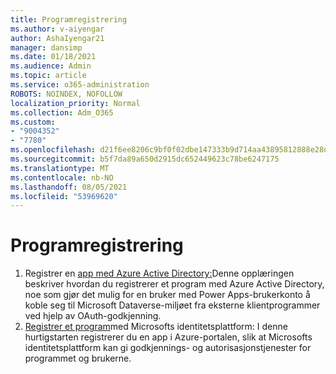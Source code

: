 ```yaml
---
title: Programregistrering
ms.author: v-aiyengar
author: AshaIyengar21
manager: dansimp
ms.date: 01/18/2021
ms.audience: Admin
ms.topic: article
ms.service: o365-administration
ROBOTS: NOINDEX, NOFOLLOW
localization_priority: Normal
ms.collection: Adm_O365
ms.custom:
- "9004352"
- "7780"
ms.openlocfilehash: d21f6ee8206c9bf0f02dbe147333b9d714aa43895812888e28d564e37f56dca1
ms.sourcegitcommit: b5f7da89a650d2915dc652449623c78be6247175
ms.translationtype: MT
ms.contentlocale: nb-NO
ms.lasthandoff: 08/05/2021
ms.locfileid: "53969620"
---
```

# <a name="application-registration"></a>Programregistrering

1. Registrer en [app med Azure Active Directory:](https://docs.microsoft.com/powerapps/developer/data-platform/walkthrough-register-app-azure-active-directory)Denne opplæringen beskriver hvordan du registrerer et program med Azure Active Directory, noe som gjør det mulig for en bruker med Power Apps-brukerkonto å koble seg til Microsoft Dataverse-miljøet fra eksterne klientprogrammer ved hjelp av OAuth-godkjenning.
1. [Registrer et program](https://docs.microsoft.com/azure/active-directory/develop/quickstart-register-app)med Microsofts identitetsplattform: I denne hurtigstarten registrerer du en app i Azure-portalen, slik at Microsofts identitetsplattform kan gi godkjennings- og autorisasjonstjenester for programmet og brukerne.

